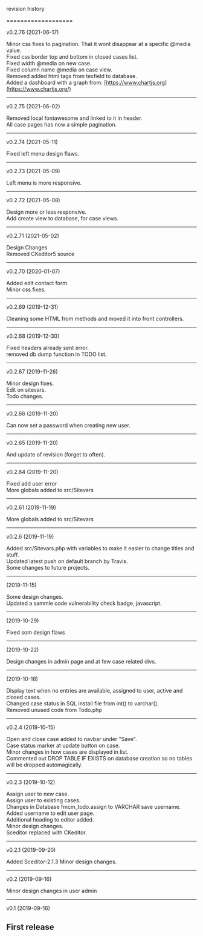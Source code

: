revision history

===================  

v0.2.76 (2021-06-17)  

Minor css fixes to pagination. That it wont disappear at a specific @media value.  
Fixed css border top and bottom in closed cases list.  
Fixed width @media on new case.  
Fixed column name @media on case view.  
Removed added html tags from texfield to database.  
Added a dashboard with a graph from: [https://www.chartjs.org](https://www.chartjs.org/)  

-------------------  

v0.2.75 (2021-06-02)  

Removed local fontawesome and linked to it in header.  
All case pages has now a simple pagination.  

-------------------  
v0.2.74 (2021-05-11)  

Fixed left menu design flaws.  

------------------
v0.2.73 (2021-05-09)  

Left menu is more responsive.  

------------------

v0.2.72 (2021-05-08)  

Design more or less responsive.  
Add create view to database, for case views.  

------------------
v0.2.71 (2021-05-02)  

Design Changes  
Removed CKeditor5 source  

------------------
v0.2.70 (2020-01-07)  

Added edit contact form.  
Minor css fixes.  

------------------
v0.2.69 (2019-12-31)  

Cleaning some HTML from methods and moved it into front controllers.

------------------
v0.2.68 (2019-12-30)  

Fixed headers already sent error.  
removed db dump function in TODO list.  

------------------
v0.2.67 (2019-11-26)  

Minor design fixes.  
Edit on sitevars.  
Todo changes.  

------------------
v0.2.66 (2019-11-20)  

Can now set a password when creating new user.  

------------------
v0.2.65 (2019-11-20)  

And update of revision (forget to often).  

------------------

v0.2.64 (2019-11-20)  

Fixed add user error  
More globals added to src/Sitevars  

------------------

v0.2.61 (2019-11-19)  

More globals added to src/Sitevars  

------------------

v0.2.6 (2019-11-19)  

Added src/Sitevars.php with variables to make it easier to change titles and stuff.  
Updated latest push on default branch by Travis.  
Some changes to future projects.  

-------------------

(2019-11-15)  

Some design changes.  
Updated a sammle code vulnerability check badge,  javascript.  

-------------------


(2019-10-29)  

Fixed som design flaws  

-------------------

(2019-10-22)  

Design changes in admin page and at few case related divs.  

-------------------

(2019-10-18)  

Display text when no entries are available, assigned to user, active and closed cases.  
Changed case status in SQL install file from int() to varchar().  
Removed unused code from Todo.php  

--------------------

v0.2.4 (2019-10-15)  

Open and close case added to navbar under "Save".  
Case status marker at update button on case.  
Minor changes in how cases are displayed in list.  
Commented out DROP TABLE IF EXISTS on database creation so no tables will be dropped automagically.  


-------------------

v0.2.3 (2019-10-12)

Assign user to new case.  
Assign user to existing cases.  
Changes in Database fmcm_todo.assign to VARCHAR save username.  
Added username to edit user page.  
Additional heading to editor added.  
Minor design changes.  
Sceditor replaced with CKeditor.  

-------------------

v0.2.1 (2019-09-20)

Added Sceditor-2.1.3
Minor design changes.

-------------------

v0.2 (2019-09-16)

Minor design changes in user admin

-------------------

v0.1 (2019-09-16)

First release
-------------------
